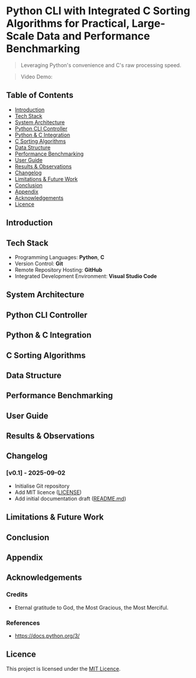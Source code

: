 # Python CLI with Integrated C Sorting Algorithms for Practical, Large-Scale Data and Performance Benchmarking

> Leveraging Python's convenience and C's raw processing speed.

> Video Demo: <URL HERE>

## Table of Contents

-   [Introduction](#introduction)
-   [Tech Stack](#tech-stack)
-   [System Architecture](#system-architecture)
-   [Python CLI Controller](#python-cli-controller)
-   [Python & C Integration](#python--c-integration)
-   [C Sorting Algorithms](#c-sorting-algorithms)
-   [Data Structure](#data-structure)
-   [Performance Benchmarking](#performance-benchmarking)
-   [User Guide](#user-guide)
-   [Results & Observations](#results--observations)
-   [Changelog](#changelog)
-   [Limitations & Future Work](#limitations--future-work)
-   [Conclusion](#conclusion)
-   [Appendix](#appendix)
-   [Acknowledgements](#acknowledgements)
-   [Licence](#licence)

## Introduction

## Tech Stack

-   Programming Languages: **Python**, **C**
-   Version Control: **Git**
-   Remote Repository Hosting: **GitHub**
-   Integrated Development Environment: **Visual Studio Code**

## System Architecture

## Python CLI Controller

## Python & C Integration

## C Sorting Algorithms

## Data Structure

## Performance Benchmarking

## User Guide

## Results & Observations

## Changelog

### [v0.1] - 2025-09-02

-   Initialise Git repository
-   Add MIT licence ([LICENSE](LICENSE))
-   Add initial documentation draft ([README.md](README.md))

## Limitations & Future Work

## Conclusion

## Appendix

## Acknowledgements

### Credits

-   Eternal gratitude to God, the Most Gracious, the Most Merciful.

### References

-   https://docs.python.org/3/

## Licence

This project is licensed under the [MIT Licence](LICENSE).
